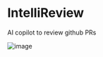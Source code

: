 # IntelliReview
AI copilot to review github PRs

![image](https://github.com/user-attachments/assets/c70ef997-ffea-4c28-bc29-cdd005019784)
